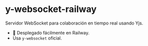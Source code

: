 # y-websocket-railway

Servidor WebSocket para colaboración en tiempo real usando Yjs.

- 🚀 Desplegado fácilmente en Railway.
- Usa `y-websocket` oficial.
